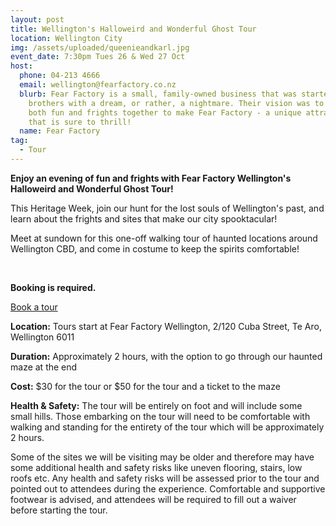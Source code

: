 ```yaml
---
layout: post
title: Wellington's Halloweird and Wonderful Ghost Tour
location: Wellington City
img: /assets/uploaded/queenieandkarl.jpg
event_date: 7:30pm Tues 26 & Wed 27 Oct
host:
  phone: 04-213 4666
  email: wellington@fearfactory.co.nz
  blurb: Fear Factory is a small, family-owned business that was started by two
    brothers with a dream, or rather, a nightmare. Their vision was to bring
    both fun and frights together to make Fear Factory - a unique attraction
    that is sure to thrill!
  name: Fear Factory
tag:
  - Tour
---
```

**Enjoy an evening of fun and frights with Fear Factory Wellington's Halloweird and Wonderful Ghost Tour!** 

This Heritage Week, join our hunt for the lost souls of Wellington's past, and learn about the frights and sites that make our city spooktacular! 

Meet at sundown for this one-off walking tour of haunted locations around Wellington CBD, and come in costume to keep the spirits comfortable!

<br>

**Booking is required.** 

<a href="https://fearfactorywellington.co.nz/wellington/" class="button">Book a tour</a>

**Location:** Tours start at Fear Factory Wellington, 2/120 Cuba Street, Te Aro, Wellington 6011

**Duration:** Approximately 2 hours, with the option to go through our haunted maze at the end

**Cost:** $30 for the tour or $50 for the tour and a ticket to the maze

**Health & Safety:** The tour will be entirely on foot and will include some small hills. Those embarking on the tour will need to be comfortable with walking and standing for the entirety of the tour which will be approximately 2 hours. 

Some of the sites we will be visiting may be older and therefore may have some additional health and safety risks like uneven flooring, stairs, low roofs etc. Any health and safety risks will be assessed prior to the tour and pointed out to attendees during the experience. Comfortable and supportive footwear is advised, and attendees will be required to fill out a waiver before starting the tour.